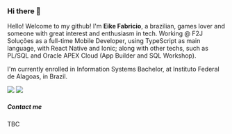 ### Hi there 👋

Hello! Welcome to my github! I'm **Eike Fabricio**, a brazilian, games lover and someone with great interest and enthusiasm in tech.
Working @ F2J Soluções as a full-time Mobile Developer, using TypeScript as main language, with React Native and Ionic; along with other techs, such as PL/SQL and Oracle APEX Cloud (App Builder and SQL Workshop).

I'm currently enrolled in Information Systems Bachelor, at Instituto Federal de Alagoas, in Brazil.

<div style="width: '100%', align-items: 'center', flex-direction: 'row', justify-content: 'space-between' ">
<img src="https://github-readme-stats.vercel.app/api/?username=eikefab&show_icons=true&title_color=4F8CC9&text_color=9f9f9f&bg_color=00000000&hide_border=true&icon_color=4F8CC9&hide_title=true&count_private=true" />
<img src="https://github-readme-stats.vercel.app/api/top-langs/?username=eikefab&theme=dark&hide_border=true&show_icons=true&hide_title=true&title_color=4F8CC9&text_color=9f9f9f&bg_color=00000000" />
</div>

##### Contact me

TBC
